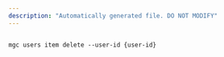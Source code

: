 ```yaml
---
description: "Automatically generated file. DO NOT MODIFY"
---
```


```cli

mgc users item delete --user-id {user-id}

```